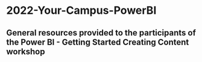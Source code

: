 # 2022-Your-Campus-PowerBI
## General resources provided to the participants of the Power BI - Getting Started Creating Content workshop
